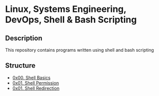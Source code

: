 # Linux, Systems Engineering, DevOps, Shell & Bash Scripting

## Description
This repository contains programs written using shell and bash scripting


## Structure


* [0x00. Shell Basics](./0x00-shell_basics)
* [0x01. Shell Permission](./0x01-shell_permissions)
* [0x01. Shell Redirection](./0x02-shell_redirections)
